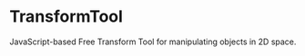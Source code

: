 TransformTool
=============

JavaScript-based Free Transform Tool for manipulating objects in 2D space.